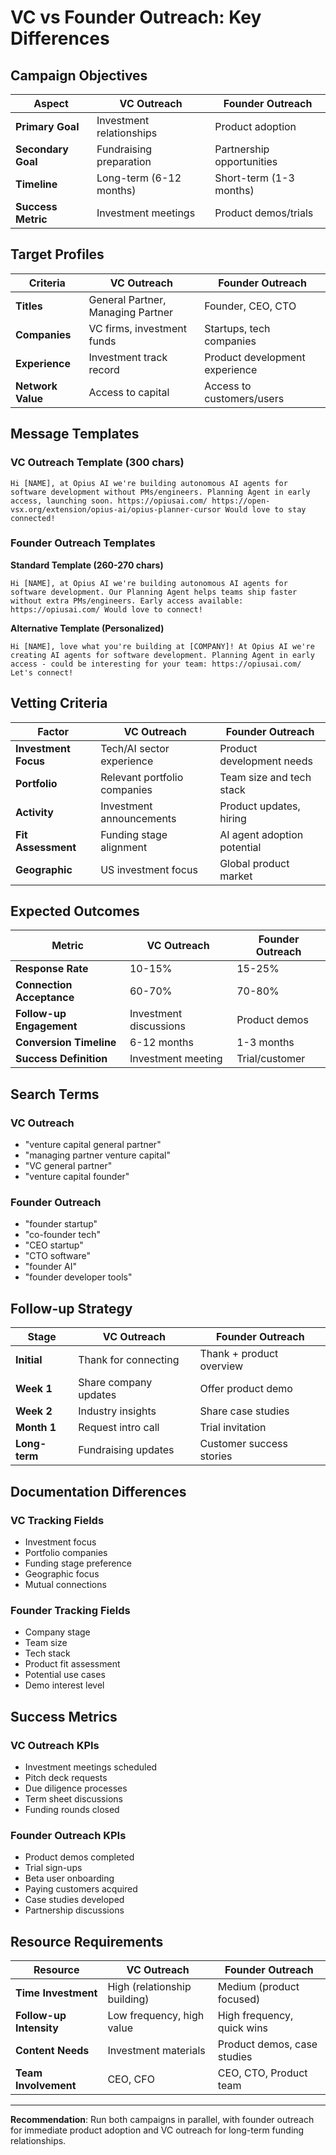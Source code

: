 # VC vs Founder Outreach: Key Differences

## Campaign Objectives

| Aspect | VC Outreach | Founder Outreach |
|--------|-------------|------------------|
| **Primary Goal** | Investment relationships | Product adoption |
| **Secondary Goal** | Fundraising preparation | Partnership opportunities |
| **Timeline** | Long-term (6-12 months) | Short-term (1-3 months) |
| **Success Metric** | Investment meetings | Product demos/trials |

## Target Profiles

| Criteria | VC Outreach | Founder Outreach |
|----------|-------------|------------------|
| **Titles** | General Partner, Managing Partner | Founder, CEO, CTO |
| **Companies** | VC firms, investment funds | Startups, tech companies |
| **Experience** | Investment track record | Product development experience |
| **Network Value** | Access to capital | Access to customers/users |

## Message Templates

### VC Outreach Template (300 chars)
```
Hi [NAME], at Opius AI we're building autonomous AI agents for software development without PMs/engineers. Planning Agent in early access, launching soon. https://opiusai.com/ https://open-vsx.org/extension/opius-ai/opius-planner-cursor Would love to stay connected!
```

### Founder Outreach Templates

**Standard Template (260-270 chars)**
```
Hi [NAME], at Opius AI we're building autonomous AI agents for software development. Our Planning Agent helps teams ship faster without extra PMs/engineers. Early access available: https://opiusai.com/ Would love to connect!
```

**Alternative Template (Personalized)**
```
Hi [NAME], love what you're building at [COMPANY]! At Opius AI we're creating AI agents for software development. Planning Agent in early access - could be interesting for your team: https://opiusai.com/ Let's connect!
```

## Vetting Criteria

| Factor | VC Outreach | Founder Outreach |
|--------|-------------|------------------|
| **Investment Focus** | Tech/AI sector experience | Product development needs |
| **Portfolio** | Relevant portfolio companies | Team size and tech stack |
| **Activity** | Investment announcements | Product updates, hiring |
| **Fit Assessment** | Funding stage alignment | AI agent adoption potential |
| **Geographic** | US investment focus | Global product market |

## Expected Outcomes

| Metric | VC Outreach | Founder Outreach |
|--------|-------------|------------------|
| **Response Rate** | 10-15% | 15-25% |
| **Connection Acceptance** | 60-70% | 70-80% |
| **Follow-up Engagement** | Investment discussions | Product demos |
| **Conversion Timeline** | 6-12 months | 1-3 months |
| **Success Definition** | Investment meeting | Trial/customer |

## Search Terms

### VC Outreach
- "venture capital general partner"
- "managing partner venture capital"
- "VC general partner"
- "venture capital founder"

### Founder Outreach
- "founder startup"
- "co-founder tech"
- "CEO startup"
- "CTO software"
- "founder AI"
- "founder developer tools"

## Follow-up Strategy

| Stage | VC Outreach | Founder Outreach |
|-------|-------------|------------------|
| **Initial** | Thank for connecting | Thank + product overview |
| **Week 1** | Share company updates | Offer product demo |
| **Week 2** | Industry insights | Share case studies |
| **Month 1** | Request intro call | Trial invitation |
| **Long-term** | Fundraising updates | Customer success stories |

## Documentation Differences

### VC Tracking Fields
- Investment focus
- Portfolio companies
- Funding stage preference
- Geographic focus
- Mutual connections

### Founder Tracking Fields
- Company stage
- Team size
- Tech stack
- Product fit assessment
- Potential use cases
- Demo interest level

## Success Metrics

### VC Outreach KPIs
- Investment meetings scheduled
- Pitch deck requests
- Due diligence processes
- Term sheet discussions
- Funding rounds closed

### Founder Outreach KPIs
- Product demos completed
- Trial sign-ups
- Beta user onboarding
- Paying customers acquired
- Case studies developed
- Partnership discussions

## Resource Requirements

| Resource | VC Outreach | Founder Outreach |
|----------|-------------|------------------|
| **Time Investment** | High (relationship building) | Medium (product focused) |
| **Follow-up Intensity** | Low frequency, high value | High frequency, quick wins |
| **Content Needs** | Investment materials | Product demos, case studies |
| **Team Involvement** | CEO, CFO | CEO, CTO, Product team |

---

**Recommendation**: Run both campaigns in parallel, with founder outreach for immediate product adoption and VC outreach for long-term funding relationships. 